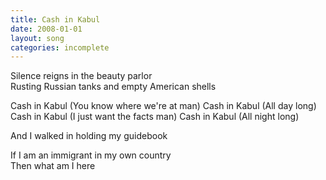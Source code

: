```yaml
---
title: Cash in Kabul
date: 2008-01-01
layout: song
categories: incomplete
---
```

Silence reigns in the beauty parlor  
Rusting Russian tanks and empty American shells

<div class="chorus">Cash in Kabul (You know where we're at man)  
Cash in Kabul (All day long)  
Cash in Kabul (I just want the facts man)  
Cash in Kabul (All night long)</div>

And I walked in holding my guidebook

If I am an immigrant in my own country  
Then what am I here
